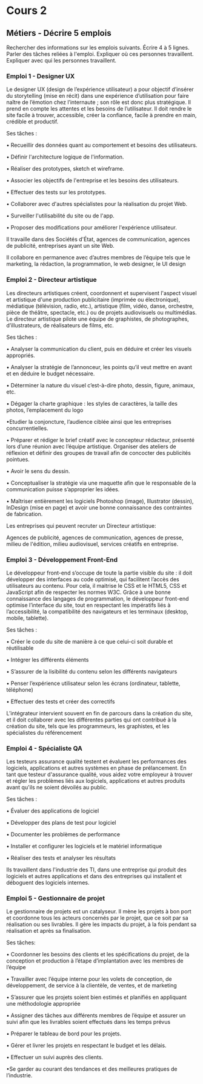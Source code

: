 # Cours 2
## Métiers - Décrire 5 emplois 
Rechercher des informations sur les emplois suivants. Écrire 4 à 5 lignes. Parler des tâches reliées à l'emploi. Expliquer où ces personnes travaillent. Expliquer avec qui les personnes travaillent. 

### Emploi 1 - Designer UX
Le designer UX (design de l’expérience utilisateur) a pour objectif d’insérer du storytelling (mise en récit) dans une expérience d’utilisation pour faire naître de l’émotion chez l’internaute ; son rôle est donc plus stratégique. Il prend en compte les attentes et les besoins de l’utilisateur. Il doit rendre le site facile à trouver, accessible, créer la confiance, facile à prendre en main, crédible et productif.

Ses tâches :

• Recueillir des données quant au comportement et besoins des utilisateurs.

• Définir l'architecture logique de l'information.

• Réaliser des prototypes, sketch et wireframe.

• Associer les objectifs de l'entreprise et les besoins des utilisateurs.

• Effectuer des tests sur les prototypes.

• Collaborer avec d'autres spécialistes pour la réalisation du projet Web.

• Surveiller l'utilisabilité du site ou de l'app.

• Proposer des modifications pour améliorer l'expérience utilisateur.


Il travaille dans des Sociétés d'État, agences de communication, agences de publicité, entreprises ayant un site Web.

Il collabore en permanence avec d’autres membres de l’équipe tels que le marketing, la rédaction, la programmation, le web designer, le UI design

### Emploi 2 - Directeur artistique
Les directeurs artistiques créent, coordonnent et supervisent l'aspect visuel et artistique d'une production publicitaire (imprimée ou électronique), médiatique (télévision, radio, etc.), artistique (film, vidéo, danse, orchestre, pièce de théâtre, spectacle, etc.) ou de projets audiovisuels ou multimédias.
Le directeur artistique pilote une équipe de graphistes, de photographes, d’illustrateurs, de réalisateurs de films, etc.

Ses tâches :

• Analyser la communication du client, puis en déduire et créer les visuels appropriés.

• Analyser la stratégie de l’annonceur, les points qu’il veut mettre en avant et en déduire le budget nécessaire.

• Déterminer la nature du visuel c’est-à-dire photo, dessin, figure, animaux, etc.

• Dégager la charte graphique : les styles de caractères, la taille des photos, l’emplacement du logo

•Etudier la conjoncture, l’audience ciblée ainsi que les entreprises concurrentielles.

• Préparer et rédiger le brief créatif avec le concepteur rédacteur, présenté lors d’une réunion avec l’équipe artistique.
Organiser des ateliers de réflexion et définir des groupes de travail afin de concocter des publicités pointues.

• Avoir le sens du dessin.

• Conceptualiser la stratégie via une maquette afin que le responsable de la communication puisse s’approprier les idées.

• Maîtriser entièrement les logiciels Photoshop (image), Illustrator (dessin), InDesign (mise en page) et avoir une bonne connaissance des contraintes de fabrication.

Les entreprises qui peuvent recruter un Directeur artistique:

Agences de publicité, agences de communication, agences de presse, milieu de l'édition, milieu audiovisuel, services créatifs en entreprise.


### Emploi 3 - Développement Front-End


Le développeur front-end s’occupe de toute la partie visible du site : il doit développer des interfaces au code optimisé, qui facilitent l’accès des utilisateurs au contenu. Pour cela, il maitrise le CSS et le HTML5, CSS et JavaScript afin de respecter les normes W3C. Grâce à une bonne connaissance des langages de programmation, le développeur front-end optimise l’interface du site, tout en respectant les impératifs liés à l’accessibilité, la compatibilité des navigateurs et les terminaux (desktop, mobile, tablette).

Ses tâches :

• Créer le code du site de manière à ce que celui-ci soit durable et réutilisable

• Intégrer les différents éléments

• S’assurer de la lisibilité du contenu selon les différents navigateurs

• Penser l’expérience utilisateur selon les écrans (ordinateur, tablette, téléphone)

• Effectuer des tests et créer des correctifs

L’intégrateur intervient souvent en fin de parcours dans la création du site, et il doit collaborer avec les différentes parties qui ont contribué à la création du site, tels que les programmeurs, les graphistes, et les spécialistes du référencement

### Emploi 4 - Spécialiste QA
Les testeurs assurance qualité testent et évaluent les performances des logiciels, applications et autres systèmes en phase de prélancement. En tant que testeur d'assurance qualité, vous aidez votre employeur à trouver et régler les problèmes liés aux logiciels, applications et autres produits avant qu'ils ne soient dévoilés au public.

Ses tâches :

• Évaluer des applications de logiciel

• Développer des plans de test pour logiciel

• Documenter les problèmes de performance

• Installer et configurer les logiciels et le matériel informatique

• Réaliser des tests et analyser les résultats

Ils travaillent dans l'industrie des TI, dans une entreprise qui produit des logiciels et autres applications et dans des entreprises qui installent et déboguent des logiciels internes.

### Emploi 5 - Gestionnaire de projet
Le gestionnaire de projets est un catalyseur. Il mène les projets à bon port et coordonne tous les acteurs concernés par le projet, que ce soit par sa réalisation ou ses livrables. Il gère les impacts du projet, à la fois pendant sa réalisation et après sa finalisation. 

Ses tâches:

• Coordonner les besoins des clients et les spécifications du projet, de la conception et production à l’étape d’implantation avec les membres de l’équipe

• Travailler avec l’équipe interne pour les volets de conception, de développement, de service à la clientèle, de ventes, et de marketing

• S’assurer que les projets soient bien estimés et planifiés en appliquant une méthodologie appropriée

• Assigner des tâches aux différents membres de l’équipe et assurer un suivi afin que les livrables soient effectués dans les temps prévus

• Préparer le tableau de bord pour les projets.

• Gérer et livrer les projets en respectant le budget et les délais.

• Effectuer un suivi auprès des clients.

•Se garder au courant des tendances et des meilleures pratiques de l’industrie.
